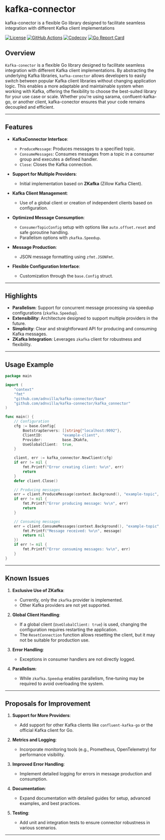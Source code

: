 # kafka-connector

kafka-conector is a flexible Go library designed to facilitate seamless integration with different Kafka client implementations

[![License](https://img.shields.io/github/license/adnvilla/kafka-connector)](https://github.com/adnvilla/kafka-connector/blob/main/LICENSE)
[![GitHub Actions](https://github.com/adnvilla/kafka-connector/actions/workflows/go.yml/badge.svg)](https://github.com/adnvilla/kafka-connector/actions/workflows/go.yml)
[![Codecov](https://codecov.io/gh/adnvilla/kafka-connector/branch/main/graph/badge.svg?token=STRT8T67YP)](https://codecov.io/gh/adnvilla/kafka-connector)
[![Go Report Card](https://goreportcard.com/badge/github.com/adnvilla/kafka-connector)](https://goreportcard.com/report/github.com/adnvilla/kafka-connector)

## Overview

`Kafka-conector` is a flexible Go library designed to facilitate seamless integration with different Kafka client implementations. By abstracting the underlying Kafka libraries, `kafka-conector` allows developers to easily switch between popular Kafka client libraries without changing application logic. This enables a more adaptable and maintainable system when working with Kafka, offering the flexibility to choose the best-suited library for your use case or scale. Whether you're using sarama, confluent-kafka-go, or another client, kafka-conector ensures that your code remains decoupled and efficient.

---

## Features

- **KafkaConnector Interface**:
  - `ProduceMessage`: Produces messages to a specified topic.
  - `ConsumeMessages`: Consumes messages from a topic in a consumer group and executes a defined handler.
  - `Close`: Closes the Kafka connection.

- **Support for Multiple Providers**:
  - Initial implementation based on **ZKafka** (Zillow Kafka Client).

- **Kafka Client Management**:
  - Use of a global client or creation of independent clients based on configuration.

- **Optimized Message Consumption**:
  - `ConsumerTopicConfig` setup with options like `auto.offset.reset` and safe goroutine handling.
  - Parallelism options with `zkafka.Speedup`.

- **Message Production**:
  - JSON message formatting using `zfmt.JSONFmt`.

- **Flexible Configuration Interface**:
  - Customization through the `base.Config` struct.

---

## Highlights

- **Parallelism**: Support for concurrent message processing via speedup configurations (`zkafka.Speedup`).
- **Extensibility**: Architecture designed to support multiple providers in the future.
- **Simplicity**: Clear and straightforward API for producing and consuming Kafka messages.
- **ZKafka Integration**: Leverages `zkafka` client for robustness and flexibility.

---

## Usage Example

```go
package main

import (
	"context"
	"fmt"
	"github.com/adnvilla/kafka-connector/base"
	"github.com/adnvilla/kafka-connector/kafka_connector"
)

func main() {
	// Configuration
	cfg := base.Config{
		BootstrapServers: []string{"localhost:9092"},
		ClientID:         "example-client",
		Provider:         base.ZKakfa,
		UseGlobalClient:  true,
	}

	client, err := kafka_connector.NewClient(cfg)
	if err != nil {
		fmt.Printf("Error creating client: %v\n", err)
		return
	}
	defer client.Close()

	// Producing messages
	err = client.ProduceMessage(context.Background(), "example-topic", map[string]string{"key": "value"})
	if err != nil {
		fmt.Printf("Error producing message: %v\n", err)
		return
	}

	// Consuming messages
	err = client.ConsumeMessages(context.Background(), "example-topic", "example-group", func(ctx context.Context, message interface{}) error {
		fmt.Printf("Message received: %v\n", message)
		return nil
	})
	if err != nil {
		fmt.Printf("Error consuming messages: %v\n", err)
	}
}
```

---

## Known Issues

1. **Exclusive Use of ZKafka**:
   - Currently, only the `zkafka` provider is implemented.
   - Other Kafka providers are not yet supported.

2. **Global Client Handling**:
   - If a global client (`UseGlobalClient: true`) is used, changing the configuration requires restarting the application.
   - The `ResetConnection` function allows resetting the client, but it may not be suitable for production use.

3. **Error Handling**:
   - Exceptions in consumer handlers are not directly logged.

4. **Parallelism**:
   - While `zkafka.Speedup` enables parallelism, fine-tuning may be required to avoid overloading the system.

---

## Proposals for Improvement

1. **Support for More Providers**:
   - Add support for other Kafka clients like `confluent-kafka-go` or the official Kafka client for Go.

2. **Metrics and Logging**:
   - Incorporate monitoring tools (e.g., Prometheus, OpenTelemetry) for performance visibility.

3. **Improved Error Handling**:
   - Implement detailed logging for errors in message production and consumption.

4. **Documentation**:
   - Expand documentation with detailed guides for setup, advanced examples, and best practices.

5. **Testing**:
   - Add unit and integration tests to ensure connector robustness in various scenarios.

---
